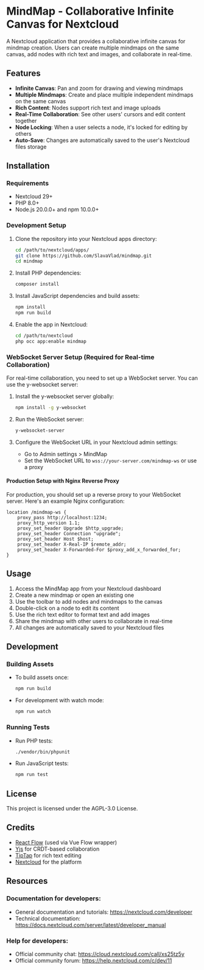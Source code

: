 # MindMap - Collaborative Infinite Canvas for Nextcloud

A Nextcloud application that provides a collaborative infinite canvas for mindmap creation. Users can create multiple mindmaps on the same canvas, add nodes with rich text and images, and collaborate in real-time.

## Features

- **Infinite Canvas**: Pan and zoom for drawing and viewing mindmaps
- **Multiple Mindmaps**: Create and place multiple independent mindmaps on the same canvas
- **Rich Content**: Nodes support rich text and image uploads
- **Real-Time Collaboration**: See other users' cursors and edit content together
- **Node Locking**: When a user selects a node, it's locked for editing by others
- **Auto-Save**: Changes are automatically saved to the user's Nextcloud files storage

## Installation

### Requirements

- Nextcloud 29+
- PHP 8.0+
- Node.js 20.0.0+ and npm 10.0.0+

### Development Setup

1. Clone the repository into your Nextcloud apps directory:
   ```bash
   cd /path/to/nextcloud/apps/
   git clone https://github.com/SlavaVlad/mindmap.git
   cd mindmap
   ```

2. Install PHP dependencies:
   ```bash
   composer install
   ```

3. Install JavaScript dependencies and build assets:
   ```bash
   npm install
   npm run build
   ```

4. Enable the app in Nextcloud:
   ```bash
   cd /path/to/nextcloud
   php occ app:enable mindmap
   ```

### WebSocket Server Setup (Required for Real-time Collaboration)

For real-time collaboration, you need to set up a WebSocket server. You can use the y-websocket server:

1. Install the y-websocket server globally:
   ```bash
   npm install -g y-websocket
   ```

2. Run the WebSocket server:
   ```bash
   y-websocket-server
   ```

3. Configure the WebSocket URL in your Nextcloud admin settings:
   - Go to Admin settings > MindMap
   - Set the WebSocket URL to `wss://your-server.com/mindmap-ws` or use a proxy

#### Production Setup with Nginx Reverse Proxy

For production, you should set up a reverse proxy to your WebSocket server. Here's an example Nginx configuration:

```nginx
location /mindmap-ws {
    proxy_pass http://localhost:1234;
    proxy_http_version 1.1;
    proxy_set_header Upgrade $http_upgrade;
    proxy_set_header Connection "upgrade";
    proxy_set_header Host $host;
    proxy_set_header X-Real-IP $remote_addr;
    proxy_set_header X-Forwarded-For $proxy_add_x_forwarded_for;
}
```

## Usage

1. Access the MindMap app from your Nextcloud dashboard
2. Create a new mindmap or open an existing one
3. Use the toolbar to add nodes and mindmaps to the canvas
4. Double-click on a node to edit its content
5. Use the rich text editor to format text and add images
6. Share the mindmap with other users to collaborate in real-time
7. All changes are automatically saved to your Nextcloud files

## Development

### Building Assets

- To build assets once:
  ```bash
  npm run build
  ```

- For development with watch mode:
  ```bash
  npm run watch
  ```

### Running Tests

- Run PHP tests:
  ```bash
  ./vendor/bin/phpunit
  ```

- Run JavaScript tests:
  ```bash
  npm run test
  ```

## License

This project is licensed under the AGPL-3.0 License.

## Credits

- [React Flow](https://reactflow.dev/) (used via Vue Flow wrapper)
- [Yjs](https://github.com/yjs/yjs) for CRDT-based collaboration
- [TipTap](https://tiptap.dev/) for rich text editing
- [Nextcloud](https://nextcloud.com/) for the platform

## Resources

### Documentation for developers:

- General documentation and tutorials: https://nextcloud.com/developer
- Technical documentation: https://docs.nextcloud.com/server/latest/developer_manual

### Help for developers:

- Official community chat: https://cloud.nextcloud.com/call/xs25tz5y
- Official community forum: https://help.nextcloud.com/c/dev/11
